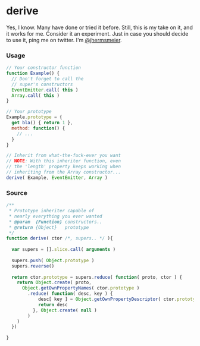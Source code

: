derive
======

Yes, I know. Many have done or tried it before. 
Still, this is my take on it, and it works for me. Consider it an experiment.
Just in case you should decide to use it, ping me on twitter. 
I'm [@jhermsmeier](//twitter.com/jhermsmeier).

### Usage

```javascript
// Your constructor function
function Example() {
  // Don't forget to call the
  // super's constructors
  EventEmitter.call( this )
  Array.call( this )
}
```

```javascript
// Your prototype
Example.prototype = {
  get bla() { return 1 },
  method: function() {
    // ...
  }
}
```

```javascript
// Inherit from what-the-fuck-ever you want
// NOTE: With this inheriter function, even
// the 'length' property keeps working when
// inheriting from the Array constructor...
derive( Example, EventEmitter, Array )
```


### Source

```javascript
/**
 * Prototype inheriter capable of
 * nearly everything you ever wanted
 * @param  {Function} constructors..
 * @return {Object}   prototype
 */
function derive( ctor /*, supers.. */ ){
  
  var supers = [].slice.call( arguments )
  
  supers.push( Object.prototype )
  supers.reverse()
  
  return ctor.prototype = supers.reduce( function( proto, ctor ) {
    return Object.create( proto,
      Object.getOwnPropertyNames( ctor.prototype )
        .reduce( function( desc, key ) {
            desc[ key ] = Object.getOwnPropertyDescriptor( ctor.prototype, key )
            return desc
          }, Object.create( null )
        )
    )
  })
  
}
```

